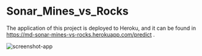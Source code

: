 # Sonar_Mines_vs_Rocks


The application of this project is deployed to Heroku, and it can be found in https://md-sonar-mines-vs-rocks.herokuapp.com/predict .




![screenshot-app](https://user-images.githubusercontent.com/86875309/182212946-e251e250-57aa-4d0c-858c-401a792deaf8.png)
